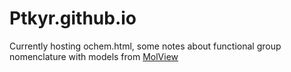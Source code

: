 # Ptkyr.github.io
Currently hosting ochem.html, some notes about functional group nomenclature with models from [MolView](https://molview.org/)
